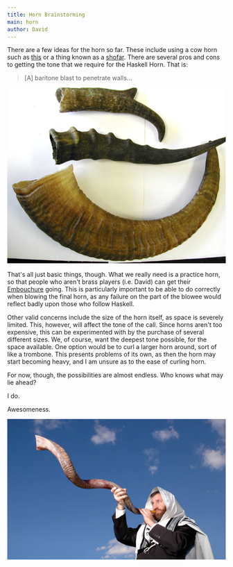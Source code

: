 ```yaml
---
title: Horn Brainstorming
main: horn
author: David
---
```


There are a few ideas for the horn so far.  These include using a cow horn such as [this](http://www.highlandhorn.com/cow-horn/cow-horn-craft-grade-64.html) or a thing known as a [shofar](http://en.wikipedia.org/wiki/Shofar).  There are several pros and cons to getting the tone that we require for the Haskell Horn.  That is:

> [A] baritone blast to penetrate walls...

![Possible horn configurations](/images/horns.png)

That's all just basic things, though.  What we really need is a practice horn, so that people who aren't brass players (i.e. David) can get their [Embouchure](http://en.wikipedia.org/wiki/Embouchure) going.  This is particularly important to be able to do correctly when blowing the final horn, as any failure on the part of the blowee would reflect badly upon those who follow Haskell.

Other valid concerns include the size of the horn itself, as space is severely limited.  This, however, will affect the tone of the call.  Since horns aren't too expensive, this can be experimented with by the purchase of several different sizes.  We, of course, want the deepest tone possible, for the space available.  One option would be to curl a larger horn around, sort of like a trombone.  This presents problems of its own, as then the horn may start becoming heavy, and I am unsure as to the ease of curling horn.

For now, though, the possibilities are almost endless.  Who knows what may lie ahead?

I do.

Awesomeness.

![A Yemenite Shofar made from a Greater Kudu horn](/images/blowinghorn.png)
